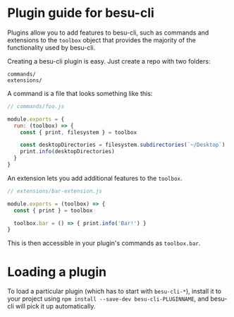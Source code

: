 # Plugin guide for besu-cli

Plugins allow you to add features to besu-cli, such as commands and
extensions to the `toolbox` object that provides the majority of the functionality
used by besu-cli.

Creating a besu-cli plugin is easy. Just create a repo with two folders:

```
commands/
extensions/
```

A command is a file that looks something like this:

```js
// commands/foo.js

module.exports = {
  run: (toolbox) => {
    const { print, filesystem } = toolbox

    const desktopDirectories = filesystem.subdirectories(`~/Desktop`)
    print.info(desktopDirectories)
  }
}
```

An extension lets you add additional features to the `toolbox`.

```js
// extensions/bar-extension.js

module.exports = (toolbox) => {
  const { print } = toolbox

  toolbox.bar = () => { print.info('Bar!') }
}
```

This is then accessible in your plugin's commands as `toolbox.bar`.

# Loading a plugin

To load a particular plugin (which has to start with `besu-cli-*`),
install it to your project using `npm install --save-dev besu-cli-PLUGINNAME`,
and besu-cli will pick it up automatically.
